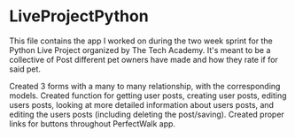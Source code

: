 # LiveProjectPython

This file contains the app I worked on during the two week sprint for the Python Live Project organized by The Tech Academy. It's meant to be a collective of Post different pet owners have made and how they rate if for said pet.

Created 3 forms with a many to many relationship, with the corresponding models. Created function for getting user posts, creating user posts, editing users posts, looking at more detailed information about users posts, and editing the users posts (including deleting the post/saving). Created proper links for buttons throughout PerfectWalk app.
